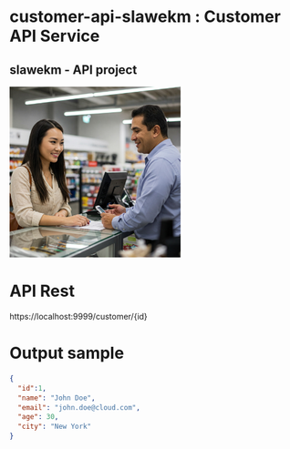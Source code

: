 # customer-api-slawekm : Customer API Service 
## slawekm - API project

<img src="customer.jpg" alt="TIBCO Customer" style="height: 300px; width:300px;"/>

# API Rest
https://localhost:9999/customer/{id}

# Output sample
```json
{
  "id":1,
  "name": "John Doe",
  "email": "john.doe@cloud.com",
  "age": 30,
  "city": "New York"
}
```